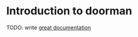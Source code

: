 # Introduction to doorman

TODO: write [great documentation](http://jacobian.org/writing/what-to-write/)
